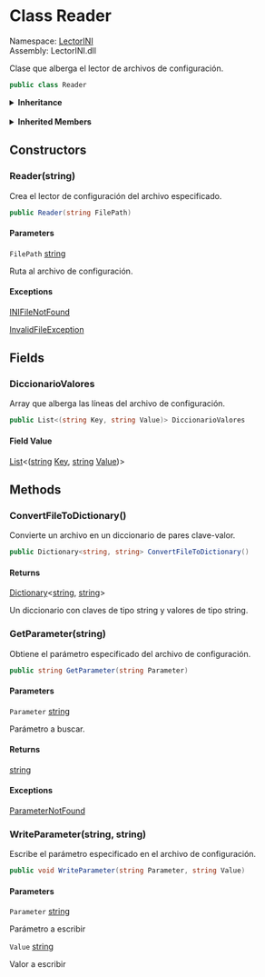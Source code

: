 # <a id="LectorINI_Reader"></a> Class Reader

Namespace: [LectorINI](LectorINI.md)  
Assembly: LectorINI.dll  

Clase que alberga el lector de archivos de configuración.

```csharp
public class Reader
```

<Details>
<Summary><strong>Inheritance</strong></Summary>

[object](https://learn.microsoft.com/dotnet/api/system.object) ← 
[Reader](LectorINI.Reader.md)

</Details><br>

<Details>
<Summary><strong>Inherited Members</strong></Summary>

[object.ToString\(\)](https://learn.microsoft.com/dotnet/api/system.object.tostring), 
[object.Equals\(object\)](https://learn.microsoft.com/dotnet/api/system.object.equals\#system\-object\-equals\(system\-object\)), 
[object.Equals\(object, object\)](https://learn.microsoft.com/dotnet/api/system.object.equals\#system\-object\-equals\(system\-object\-system\-object\)), 
[object.ReferenceEquals\(object, object\)](https://learn.microsoft.com/dotnet/api/system.object.referenceequals), 
[object.GetHashCode\(\)](https://learn.microsoft.com/dotnet/api/system.object.gethashcode), 
[object.GetType\(\)](https://learn.microsoft.com/dotnet/api/system.object.gettype), 
[object.MemberwiseClone\(\)](https://learn.microsoft.com/dotnet/api/system.object.memberwiseclone)

</Details>

## Constructors

### <a id="LectorINI_Reader__ctor_System_String_"></a> Reader\(string\)

Crea el lector de configuración del archivo especificado.

```csharp
public Reader(string FilePath)
```

#### Parameters

`FilePath` [string](https://learn.microsoft.com/dotnet/api/system.string)

Ruta al archivo de configuración.

#### Exceptions

 [INIFileNotFound](LectorINI.INIFileNotFound.md)

 [InvalidFileException](LectorINI.InvalidFileException.md)

## Fields

### <a id="LectorINI_Reader_DiccionarioValores"></a> DiccionarioValores

Array que alberga las líneas del archivo de configuración.

```csharp
public List<(string Key, string Value)> DiccionarioValores
```

#### Field Value

 [List](https://learn.microsoft.com/dotnet/api/system.collections.generic.list\-1)<\([string](https://learn.microsoft.com/dotnet/api/system.string) [Key](https://learn.microsoft.com/dotnet/api/system.valuetuple\-system.string,system.string\-.key), [string](https://learn.microsoft.com/dotnet/api/system.string) [Value](https://learn.microsoft.com/dotnet/api/system.valuetuple\-system.string,system.string\-.value)\)\>

## Methods

### <a id="LectorINI_Reader_ConvertFileToDictionary"></a> ConvertFileToDictionary\(\)

Convierte un archivo en un diccionario de pares clave-valor.

```csharp
public Dictionary<string, string> ConvertFileToDictionary()
```

#### Returns

 [Dictionary](https://learn.microsoft.com/dotnet/api/system.collections.generic.dictionary\-2)<[string](https://learn.microsoft.com/dotnet/api/system.string), [string](https://learn.microsoft.com/dotnet/api/system.string)\>

Un diccionario con claves de tipo string y valores de tipo string.

### <a id="LectorINI_Reader_GetParameter_System_String_"></a> GetParameter\(string\)

Obtiene el parámetro especificado del archivo de configuración.

```csharp
public string GetParameter(string Parameter)
```

#### Parameters

`Parameter` [string](https://learn.microsoft.com/dotnet/api/system.string)

Parámetro a buscar.

#### Returns

 [string](https://learn.microsoft.com/dotnet/api/system.string)

#### Exceptions

 [ParameterNotFound](LectorINI.ParameterNotFound.md)

### <a id="LectorINI_Reader_WriteParameter_System_String_System_String_"></a> WriteParameter\(string, string\)

Escribe el parámetro especificado en el archivo de configuración.

```csharp
public void WriteParameter(string Parameter, string Value)
```

#### Parameters

`Parameter` [string](https://learn.microsoft.com/dotnet/api/system.string)

Parámetro a escribir

`Value` [string](https://learn.microsoft.com/dotnet/api/system.string)

Valor a escribir

